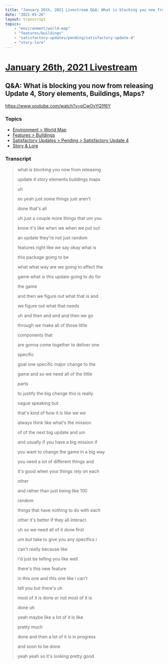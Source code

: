 ```yaml
---
title: "January 26th, 2021 Livestream Q&A: What is blocking you now from releasing Update 4, Story elements, Buildings, Maps?"
date: "2021-01-26"
layout: transcript
topics:
    - "environment/world-map"
    - "features/buildings"
    - "satisfactory-updates/pending/satisfactory-update-4"
    - "story-lore"
---
```

# [January 26th, 2021 Livestream](../2021-01-26.md)
## Q&A: What is blocking you now from releasing Update 4, Story elements, Buildings, Maps?
https://www.youtube.com/watch?v=pCwOyYQ1f6Y

### Topics
* [Environment > World Map](../topics/environment/world-map.md)
* [Features > Buildings](../topics/features/buildings.md)
* [Satisfactory Updates > Pending > Satisfactory Update 4](../topics/satisfactory-updates/pending/satisfactory-update-4.md)
* [Story & Lore](../topics/story-lore.md)

### Transcript

> what is blocking you now from releasing
>
> update 4 story elements buildings maps
>
> uh
>
> so yeah just some things just aren't
>
> done that's all
>
> uh just a couple more things that um you
>
> know it's like when we when we put out
>
> an update they're not just random
>
> features right like we say okay what is
>
> this package going to be
>
> what what way are we going to affect the
>
> game what is this update going to do for
>
> the game
>
> and then we figure out what that is and
>
> we figure out what that needs
>
> uh and then and and and then we go
>
> through we make all of those little
>
> components that
>
> are gonna come together to deliver one
>
> specific
>
> goal one specific major change to the
>
> game and so we need all of the little
>
> parts
>
> to justify the big change this is really
>
> vague speaking but
>
> that's kind of how it is like we we
>
> always think like what's the mission
>
> of of the next big update and um
>
> and usually if you have a big mission if
>
> you want to change the game in a big way
>
> you need a lot of different things and
>
> it's good when your things rely on each
>
> other
>
> and rather than just being like 100
>
> random
>
> things that have nothing to do with each
>
> other it's better if they all interact
>
> uh so we need all of it done first
>
> um but take to give you any specifics i
>
> can't really because like
>
> i'd just be telling you like well
>
> there's this new feature
>
> in this one and this one like i can't
>
> tell you but there's uh
>
> most of it is done or not most of it is
>
> done uh
>
> yeah maybe like a lot of it is like
>
> pretty much
>
> done and then a lot of it is in progress
>
> and soon to be done
>
> yeah yeah so it's looking pretty good
>
